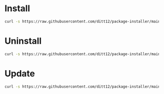 # Install
```bash
curl -s https://raw.githubusercontent.com/ditt12/package-installer/main/installer.sh | bash
```
# Uninstall
```bash
curl -s https://raw.githubusercontent.com/ditt12/package-installer/main/updater.sh | bash
```
# Update
```bash
curl -s https://raw.githubusercontent.com/ditt12/package-installer/main/uninstaller.sh | bash
